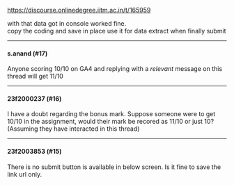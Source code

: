 https://discourse.onlinedegree.iitm.ac.in/t/165959

with that data got in console worked fine.<br/>
copy the coding and save in place use it for data extract when finally submit</p><hr>

<h4>s.anand (#17)</h4>
<p>Anyone scoring 10/10 on GA4 and replying with a <em>relevant</em> message on this thread will get 11/10 </p><hr>

<h4>23f2000237 (#16)</h4>
<p>I have a doubt regarding the bonus mark. Suppose someone were to get 10/10 in the assignment, would their mark be recored as 11/10 or just 10?<br/>
(Assuming they have interacted in this thread)</p><hr>

<h4>23f2003853 (#15)</h4>
<p>There is no submit button is available in below screen. Is it fine to save the link url only.